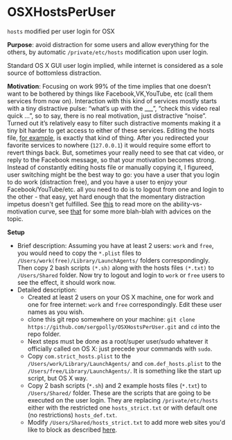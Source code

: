 # OSXHostsPerUser
`hosts` modified per user login for OSX

**Purpose**: avoid distraction for some users and allow everything for the others, by automatic `/private/etc/hosts` modification upon user login.

Standard OS X GUI user login implied, while internet is considered as a sole source of bottomless distraction.

**Motivation**: Focusing on work 99% of the time implies that one doesn’t want to be bothered by things like Facebook,VK,YouTube, etc (call them services from now on). Interaction with this kind of services mostly starts with a tiny distractive pulse: “what’s up with the ___”, “check this video real quick …”, so to say, there is no real motivation, just distractive “noise”. Turned out it’s relatively easy to filter such distractive moments making it a tiny bit harder to get access to either of these services. Editing the hosts file, [for example](http://www.mikesoltys.com/2012/12/30/tool-of-the-week-blocking-distracting-websites-using-the-hosts-file/), is exactly that kind of thing. After you redirected your favorite services to nowhere (`127.0.0.1`) it would require some effort to revert things back. But, sometimes your really need to see that cat video, or reply to the Facebook message, so that your motivation becomes strong. Instead of constantly editing hosts file or manually copying it, I figureed, user switching might be the best way to go: you have a user that you login to do work (distraction free), and you have a user to enjoy your Facebook/YouTube/etc. all you need to do is to logout from one and login to the other - that easy, yet hard enough that the momentary distraction impetus doesn't get fulfilled. See [this](http://www.forbes.com/sites/anthonykosner/2012/12/04/stanfords-school-of-persuasion-bj-fogg-on-how-to-win-users-and-influence-behavior/) to read more on the ability-vs-motivation curve, see [that](http://lifehacker.com/how-i-turned-my-iphone-into-a-simple-distraction-free-1175739059) for some more blah-blah with advices on the topic.


**Setup**

* Brief description: Assuming you have at least 2 users: `work` and `free`, you would need to copy the `*.plist` files to `/Users/work(free)/Library/LaunchAgents/` folders correspondingly. Then copy 2 bash scripts `(*.sh)` along with the hosts files `(*.txt)` to `/Users/Shared` folder. Now try to logout and login to `work` or `free` users to see the effect, it should work now.
* Detailed description:
  - Created at least 2 users on your OS X machine, one for work and one for free internet: `work` and `free` correspondingly. Edit these user names as you wish.
  - clone this git repo somewhere on your machine: `git clone https://github.com/sergpolly/OSXHostsPerUser.git` and `cd` into the repo folder.
  - Next steps must be done as a root/super user/sudo whatever it officially called on OS X: just precede your commands with `sudo`.
  - Copy `com.strict_hosts.plist` to the `/Users/work/Library/LaunchAgents/` and `com.def_hosts.plist` to the `/Users/free/Library/LaunchAgents/`. It is something like the start up script, but OS X way.
  - Copy 2 bash scripts (`*.sh`) and 2 example hosts files (`*.txt`) to `/Users/Shared/` folder. These are the scripts that are going to be executed on the user login. They are replacing `/private/etc/hosts` either with the restricted one `hosts_strict.txt` or with default one (no restrictions) `hosts_def.txt`.
  - Modify `/Users/Shared/hosts_strict.txt` to add more web sites you'd like to block as described [here](http://www.mikesoltys.com/2012/12/30/tool-of-the-week-blocking-distracting-websites-using-the-hosts-file/).













